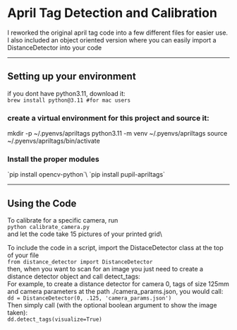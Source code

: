 <h1> April Tag Detection and Calibration </h1>

I reworked the original april tag code into a few different files for easier use.
I also included an object oriented version where you can easily import a DistanceDetector into your code 

-----------

<h2> Setting up your environment </h2>

if you dont have python3.11, download it:\
`brew install python@3.11 #for mac users`  

<h3> create a virtual environment for this project and source it: </h3>
    mkdir -p ~/.pyenvs/apriltags  
    python3.11 -m venv ~/.pyenvs/apriltags  
    source ~/.pyenvs/apriltags/bin/activate  

<h3> Install the proper modules </h3>
`pip install opencv-python`\
`pip install pupil-apriltags`

------------

<H2> Using the Code </h2>

To calibrate for a specific camera, run\
`python calibrate_camera.py`\
and let the code take 15 pictures of your printed grid\\

To include the code in a script, import the DistaceDetector class at the top of your file\
`from distance_detector import DistanceDetector`\
then, when you want to scan for an image you just need to create a distance detector object and call detect_tags:\
For example, to create a distance detector for camera 0, tags of size 125mm and camera parameters at the path ./camera_params.json, you would call:\
`dd = DistanceDetector(0, .125, 'camera_params.json')` \
Then simply call (with the optional boolean argument to show the image taken):\
`dd.detect_tags(visualize=True)`




